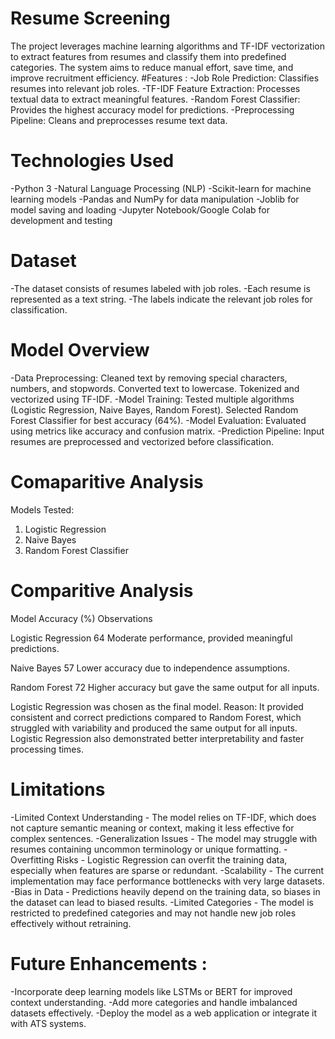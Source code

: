 # Resume Screening
The project leverages machine learning algorithms and TF-IDF vectorization to extract features from resumes and classify them into predefined categories. The system aims to reduce manual effort, save time, and improve recruitment efficiency.
#Features : 
-Job Role Prediction: Classifies resumes into relevant job roles.
-TF-IDF Feature Extraction: Processes textual data to extract meaningful features.
-Random Forest Classifier: Provides the highest accuracy model for predictions.
-Preprocessing Pipeline: Cleans and preprocesses resume text data.
# Technologies Used
-Python 3
-Natural Language Processing (NLP)
-Scikit-learn for machine learning models
-Pandas and NumPy for data manipulation
-Joblib for model saving and loading
-Jupyter Notebook/Google Colab for development and testing
# Dataset
-The dataset consists of resumes labeled with job roles.
-Each resume is represented as a text string.
-The labels indicate the relevant job roles for classification.
# Model Overview
-Data Preprocessing:
Cleaned text by removing special characters, numbers, and stopwords.
Converted text to lowercase.
Tokenized and vectorized using TF-IDF.
-Model Training:
Tested multiple algorithms (Logistic Regression, Naive Bayes, Random Forest).
Selected Random Forest Classifier for best accuracy (64%).
-Model Evaluation:
Evaluated using metrics like accuracy and confusion matrix.
-Prediction Pipeline:
Input resumes are preprocessed and vectorized before classification.
# Comaparitive Analysis
Models Tested:
1. Logistic Regression
2. Naive Bayes
3. Random Forest Classifier
# Comparitive Analysis
Model                              Accuracy (%)                        Observations

Logistic Regression                  64               Moderate performance, provided meaningful predictions.

Naive Bayes                          57               Lower accuracy due to independence assumptions.

Random Forest                        72               Higher accuracy but gave the same output for all inputs.

Logistic Regression was chosen as the final model.
Reason: It provided consistent and correct predictions compared to Random Forest, which struggled with variability and produced the same output for all inputs.
Logistic Regression also demonstrated better interpretability and faster processing times.
# Limitations
-Limited Context Understanding - The model relies on TF-IDF, which does not capture semantic meaning or context, making it less effective for complex sentences.
-Generalization Issues - The model may struggle with resumes containing uncommon terminology or unique formatting.
-Overfitting Risks - Logistic Regression can overfit the training data, especially when features are sparse or redundant.
-Scalability - The current implementation may face performance bottlenecks with very large datasets.
-Bias in Data - Predictions heavily depend on the training data, so biases in the dataset can lead to biased results.
-Limited Categories - The model is restricted to predefined categories and may not handle new job roles effectively without retraining.
# Future Enhancements :
-Incorporate deep learning models like LSTMs or BERT for improved context understanding.
-Add more categories and handle imbalanced datasets effectively.
-Deploy the model as a web application or integrate it with ATS systems.


















